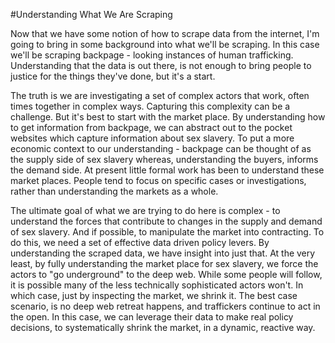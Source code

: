 #Understanding What We Are Scraping

Now that we have some notion of how to scrape data from the internet, I'm going to bring in some background into what we'll be scraping.  In this case we'll be scraping backpage - looking instances of human trafficking.  Understanding that the data is out there, is not enough to bring people to justice for the things they've done, but it's a start.

The truth is we are investigating a set of complex actors that work, often times together in complex ways.  Capturing this complexity can be a challenge.  But it's best to start with the market place.  By understanding how to get information from backpage, we can abstract out to the pocket websites which capture information about sex slavery.  To put a more economic context to our understanding - backpage can be thought of as the supply side of sex slavery whereas, understanding the buyers, informs the demand side.  At present little formal work has been to understand these market places.  People tend to focus on specific cases or investigations, rather than understanding the markets as a whole.  

The ultimate goal of what we are trying to do here is complex - to understand the forces that contribute to changes in the supply and demand of sex slavery.  And if possible, to manipulate the market into contracting.  To do this, we need a set of effective data driven policy levers.  By understanding the scraped data, we have insight into just that.  At the very least, by fully understanding the market place for sex slavery, we force the actors to "go underground" to the deep web.  While some people will follow, it is possible many of the less technically sophisticated actors won't.  In which case, just by inspecting the market, we shrink it.  The best case scenario, is no deep web retreat happens, and traffickers continue to act in the open.  In this case, we can leverage their data to make real policy decisions, to systematically shrink the market, in a dynamic, reactive way.  
